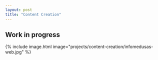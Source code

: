 ```yaml
---
layout: post
title: "Content Creation"
---
```


## Work in progress

{% include image.html image="projects/content-creation/infomedusas-web.jpg" %}
